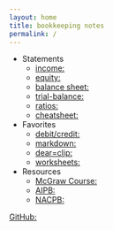 ```yaml
---
layout: home
title: bookkeeping notes
permalink: /
---
```


- Statements    
    - [income:](2024-01-17-dincome-statement)   
    - [equity:](2024-01-17-cchanges-in-equity)  
    - [balance sheet:](2024-01-17-bbalance-sheet)   
    - [trial-balance:]("2024-01-28-trial-balance)  
    - [ratios:](2024-01-17-afin-ratios)  
    - [cheatsheet:](2024-01-16-order-of-financial-statements)  
- Favorites
    - [debit/credit:](2023-12-27-youtube-debit-credits-explained)   
    - [markdown:](2020-02-28-sample-markdown)  
    - [dear=clip:](2023-12-27-dear-clip)  
    - [worksheets:](2024-01-16-worksheet-template)  
- Resources   
    - [McGraw Course:]("https://connect.mheducation.com/connect/hmStudentCourseList.do")  
    - [AIPB:]("https://aipb.org)   
    - [NACPB:]("https://www.certifiedpublicbookkeeper.org)   

[GitHub:]("https://github.com/mcc-us")   

